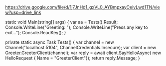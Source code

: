 https://drive.google.com/file/d/1j7JnHd1_gxVL0_AYBmpxayCeivLwd1TN/view?usp=drive_link


static void Main(string[] args)
{
    var aa = Tests().Result;
    Console.WriteLine("Greeting: ");
    Console.WriteLine("Press any key to exit...");
    Console.ReadKey();
}

private static async Task<string> Tests()
{
    var channel = new Channel("localhost:5104", ChannelCredentials.Insecure);
    var client = new Greeter.GreeterClient(channel);
    var reply = await client.SayHelloAsync(
                      new HelloRequest { Name = "GreeterClient"});
    return reply.Message;
}
